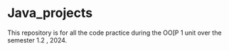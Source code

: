 # Java_projects
This repository is for all the code practice during the OO[P 1 unit over the semester 1.2 , 2024.
